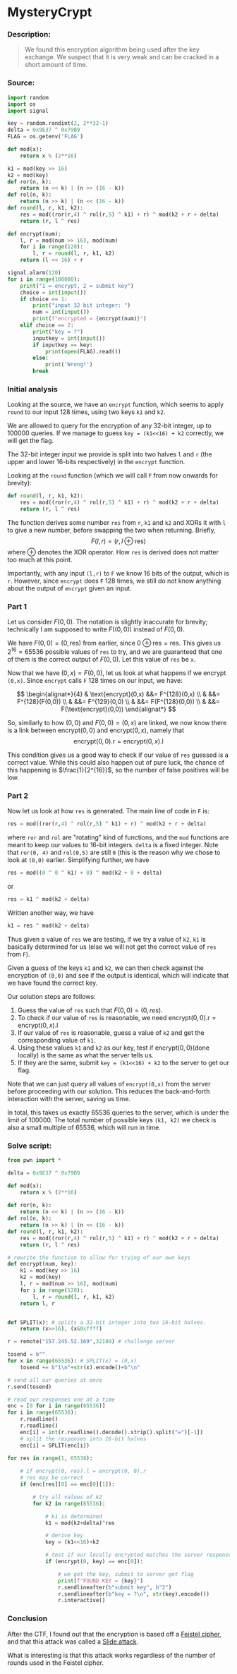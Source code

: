# MysteryCrypt

### Description:
> We found this encryption algorithm being used after the key exchange. We suspect that it is very weak and can be cracked in a short amount of time. 

### Source:
```py
import random
import os
import signal

key = random.randint(2, 2**32-1)
delta = 0x9E37 ^ 0x79B9
FLAG = os.getenv('FLAG')

def mod(x):
    return x % (2**16)

k1 = mod(key >> 16)
k2 = mod(key)
def ror(n, k):
    return (n << k) | (n >> (16 - k))
def rol(n, k):
    return (n >> k) | (n << (16 - k))
def round(l, r, k1, k2):
    res = mod((ror(r,4) ^ rol(r,5) ^ k1) + r) ^ mod(k2 + r + delta)
    return (r, l ^ res)

def encrypt(num):
    l, r = mod(num >> 16), mod(num)
    for i in range(128):
        l, r = round(l, r, k1, k2)
    return (l << 16) + r

signal.alarm(120)
for i in range(100000):
    print("1 = encrypt, 2 = submit key")
    choice = int(input())
    if choice == 1:
        print("input 32 bit integer: ")
        num = int(input())
        print(f"encrypted = {encrypt(num)}")
    elif choice == 2:
        print("key = ?")
        inputkey = int(input())
        if inputkey == key:
            print(open(FLAG).read())
        else:
            print('Wrong!')
        break

```

### Initial analysis

Looking at the source, we have an `encrypt` function, which seems to apply `round` to our input 128 times, using two keys `k1` and `k2`. 

We are allowed to query for the encryption of any 32-bit integer, up to 100000 queries. 
If we manage to guess `key = (k1<<16) + k2` correctly, we will get the flag. 

The 32-bit integer input we provide is split into two halves `l` and `r` (the upper and lower 16-bits respectively) in the `encrypt` function. 


Looking at the `round` function (which we will call `F` from now onwards for brevity):
```py
def round(l, r, k1, k2):
    res = mod((ror(r,4) ^ rol(r,5) ^ k1) + r) ^ mod(k2 + r + delta)
    return (r, l ^ res)
```
The function derives some number `res` from `r`, `k1` and `k2` and XORs it with `l` to give a new number, before swapping the two when returning.
Briefly, 
$$F(l,r) = (r, l \oplus \text{res})$$ where $\oplus$ denotes the XOR operator. How `res` is derived does not matter too much at this point.


Importantly, with any input `(l,r)` to `F` we know 16 bits of the output, which is `r`. However, since `encrypt` does `F` 128 times, we still do not know anything about the output of `encrypt` given an input.

### Part 1

Let us consider $F(0,0)$. The notation is slightly inaccurate for brevity; technically I am supposed to write $F((0,0))$ instead of $F(0,0)$.

We have $F(0,0) = (0, \text{res})$ from earlier, since $0 \oplus \text{res} = \text{res}$.
This gives us $2^{16} = 65536$ possible values of `res` to try, and we are guaranteed that one of them is the correct output of $F(0,0)$. Let this value of `res` be `x`.

Now that we have $(0,x) = F(0,0)$, let us look at what happens if we encrypt `(0,x)`. Since `encrypt` calls `F` 128 times on our input, we have:

$$
\begin{alignat*}{4}
& \text{encrypt}(0,x) &&= F^{128}(0,x) \\ 
&  &&= F^{128}(F(0,0)) \\ 
&  &&= F^{129}(0,0) \\ 
&  &&= F(F^{128}(0,0)) \\  
&  &&= F(\text{encrypt}(0,0)) 
\end{alignat*}
$$

So, similarly to how $(0, 0)$ and $F(0,0) = (0,x)$ are linked, we now know there is a link between $\text{encrypt}(0,0)$ and $\text{encrypt}(0,x)$, namely that $$\text{encrypt}(0,0)\text{.r} = \text{encrypt}(0,x)\text{.l}$$

This condition gives us a good way to check if our value of `res` guessed is a correct value. While this could also happen out of pure luck, the chance of this happening is $\frac{1}{2^{16}}$, so the number of false positives will be low. 

### Part 2

Now let us look at how `res` is generated. The main line of code in `F` is:
```py
res = mod((ror(r,4) ^ rol(r,5) ^ k1) + r) ^ mod(k2 + r + delta)
```

where `ror` and `rol` are "rotating" kind of functions, and the `mod` functions are meant to keep our values to 16-bit integers. `delta` is a fixed integer.
Note that `ror(0, 4)` and `rol(0,5)` are still `0` (this is the reason why we chose to look at `(0,0)` earlier.
Simplifying further, we have 
```py
res = mod((0 ^ 0 ^ k1) + 0) ^ mod(k2 + 0 + delta)
```
or 
```py
res = k1 ^ mod(k2 + delta)
```
Written another way, we have 
```py
k1 = res ^ mod(k2 + delta)
```


Thus given a value of `res` we are testing, if we try a value of `k2`,  `k1` is basically determined for us (else we will not get the correct value of `res` from `F`).

Given a guess of the keys `k1` and `k2`, we can then check against the encryption of `(0,0)` and see if the output is identical, which will indicate that we have found the correct key. 


Our solution steps are follows:

1. Guess the value of `res` such that $F(0,0) = (0, res)$.
2. To check if our value of `res` is reasonable, we need $\text{encrypt}(0,0)\text{.r} = \text{encrypt}(0,x)\text{.l}$
3. If our value of `res` is reasonable, guess a value of `k2` and get the corresponding value of `k1`. 
4. Using these values `k1` and `k2` as our key, test if $\text{encrypt}(0,0)$(done locally) is the same as what the server tells us.
5. If they are the same, submit `key = (k1<<16) + k2` to the server to get our flag.

Note that we can just query all values of `encrypt(0,x)` from the server before proceeding with our solution.
This reduces the back-and-forth interaction with the server, saving us time.

In total, this takes us exactly 65536 queries to the server, which is under the limit of 100000. The total number of possible keys `(k1, k2)` we check is also a small multiple of 65536, which will run in time. 

### Solve script:
```py
from pwn import *

delta = 0x9E37 ^ 0x79B9

def mod(x):
	return x % (2**16)
	
def ror(n, k):
	return (n << k) | (n >> (16 - k))
def rol(n, k):
	return (n >> k) | (n << (16 - k))
def round(l, r, k1, k2):
	res = mod((ror(r,4) ^ rol(r,5) ^ k1) + r) ^ mod(k2 + r + delta)
	return (r, l ^ res)

# rewrite the function to allow for trying of our own keys
def encrypt(num, key):
	k1 = mod(key >> 16)
	k2 = mod(key)
	l, r = mod(num >> 16), mod(num)
	for i in range(128):
		l, r = round(l, r, k1, k2)
	return l, r


def SPLIT(x): # splits a 32-bit integer into two 16-bit halves.
	return (x>>16), (x&0xffff)

r = remote("157.245.52.169",32189) # challenge server

tosend = b""
for x in range(65536): # SPLIT(x) = (0,x)
	tosend += b"1\n"+str(x).encode()+b"\n"

# send all our queries at once
r.send(tosend) 

# read our responses one at a time
enc = [0 for i in range(65536)]
for i in range(65536):
	r.readline()
	r.readline()
	enc[i] = int(r.readline().decode().strip().split("=")[-1]) 
	# split the responses into 16-bit halves
	enc[i] = SPLIT(enc[i]) 

for res in range(1, 65536):
	
	# if encrypt(0, res).l = encrypt(0, 0).r
	# res may be correct
	if (enc[res][0] == enc[0][1]): 

		# try all values of k2
		for k2 in range(65536): 

			# k1 is determined
			k1 = mod(k2+delta)^res 

			# derive key
			key = (k1<<16)+k2 

			# test if our locally encrypted matches the server response
			if (encrypt(0, key) == enc[0]):

				# we got the key, submit to server get flag
				print(f"FOUND KEY = {key}")
				r.sendlineafter(b"submit key", b"2")
				r.sendlineafter(b"key = ?\n", str(key).encode())
				r.interactive()
```

### Conclusion

After the CTF, I found out that the encryption is based off a [Feistel cipher](https://en.wikipedia.org/wiki/Feistel_cipher), and that this attack was called a [Slide attack](https://en.wikipedia.org/wiki/Slide_attack). 

What is interesting is that this attack works regardless of the number of rounds used in the Feistel cipher.


